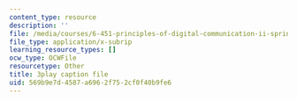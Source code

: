 ```yaml
---
content_type: resource
description: ''
file: /media/courses/6-451-principles-of-digital-communication-ii-spring-2005/569b9e7d4587a6962f752cf0f40b9fe6_3eqYo1LCGdw.srt
file_type: application/x-subrip
learning_resource_types: []
ocw_type: OCWFile
resourcetype: Other
title: 3play caption file
uid: 569b9e7d-4587-a696-2f75-2cf0f40b9fe6
---
```

